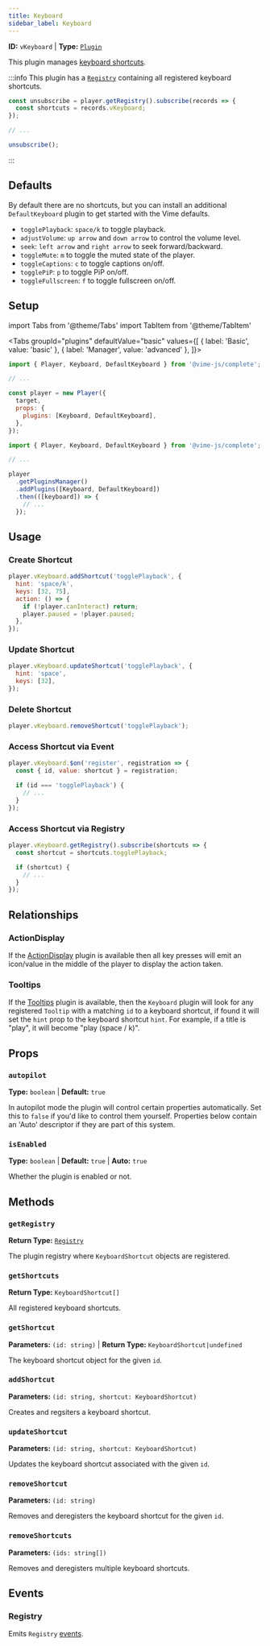 ```yaml
---
title: Keyboard
sidebar_label: Keyboard
---
```


**ID:** `vKeyboard` | **Type:** [`Plugin`](../../../complete/api/plugin.md)

This plugin manages [keyboard shortcuts](./keyboard-shortcut.md).

:::info
This plugin has a [`Registry`](../../../complete/api/registry.md) containing all registered
keyboard shortcuts.

```js
const unsubscribe = player.getRegistry().subscribe(records => {
  const shortcuts = records.vKeyboard;
});

// ...

unsubscribe();
```

:::

## Defaults

By default there are no shortcuts, but you can install an additional `DefaultKeyboard` plugin to get
started with the Vime defaults.

- `togglePlayback`: `space/k` to toggle playback.
- `adjustVolume`: `up arrow` and `down arrow` to control the volume level.
- `seek`: `left arrow` and `right arrow` to seek forward/backward.
- `toggleMute`: `m` to toggle the muted state of the player.
- `toggleCaptions`: `c` to toggle captions on/off.
- `togglePiP`: `p` to toggle PiP on/off.
- `toggleFullscreen`: `f` to toggle fullscreen on/off.

## Setup

import Tabs from '@theme/Tabs'
import TabItem from '@theme/TabItem'

<Tabs
groupId="plugins"
defaultValue="basic"
values={[
{ label: 'Basic', value: 'basic' },
{ label: 'Manager', value: 'advanced' },
]}>

<TabItem value="basic">

```js
import { Player, Keyboard, DefaultKeyboard } from '@vime-js/complete';

// ...

const player = new Player({
  target,
  props: {
    plugins: [Keyboard, DefaultKeyboard],
  },
});
```

</TabItem>

<TabItem value="advanced">

```js
import { Player, Keyboard, DefaultKeyboard } from '@vime-js/complete';

// ...

player
  .getPluginsManager()
  .addPlugins([Keyboard, DefaultKeyboard])
  .then(([keyboard]) => {
    // ...
  });
```

</TabItem>

</Tabs>

## Usage

### Create Shortcut

```js
player.vKeyboard.addShortcut('togglePlayback', {
  hint: 'space/k',
  keys: [32, 75],
  action: () => {
    if (!player.canInteract) return;
    player.paused = !player.paused;
  },
});
```

### Update Shortcut

```js
player.vKeyboard.updateShortcut('togglePlayback', {
  hint: 'space',
  keys: [32],
});
```

### Delete Shortcut

```js
player.vKeyboard.removeShortcut('togglePlayback');
```

### Access Shortcut via Event

```js
player.vKeyboard.$on('register', registration => {
  const { id, value: shortcut } = registration;

  if (id === 'togglePlayback') {
    // ...
  }
});
```

### Access Shortcut via Registry

```js
player.vKeyboard.getRegistry().subscribe(shortcuts => {
  const shortcut = shortcuts.togglePlayback;

  if (shortcut) {
    // ...
  }
});
```

## Relationships

### ActionDisplay

If the [ActionDisplay](../action-display.md) plugin is available then all key presses will emit an
icon/value in the middle of the player to display the action taken.

### Tooltips

If the [Tooltips](../tooltips/tooltips.md) plugin is available, then the `Keyboard` plugin will look
for any registered `Tooltip` with a matching `id` to a keyboard shortcut, if found it will set the `hint`
prop to the keyboard shortcut `hint`. For example, if a title is "play", it will become "play (space / k)".

## Props

### `autopilot`

**Type:** `boolean` | **Default:** `true`

In autopilot mode the plugin will control certain properties automatically. Set this to `false` if you'd like to
control them yourself. Properties below contain an 'Auto' descriptor if they are part of this system.

### `isEnabled`

**Type:** `boolean` | **Default:** `true` | **Auto:** `true`

Whether the plugin is enabled or not.

## Methods

### `getRegistry`

**Return Type:** [`Registry`](../../../complete/api/registry.md)

The plugin registry where `KeyboardShortcut` objects are registered.

### `getShortcuts`

**Return Type:** `KeyboardShortcut[]`

All registered keyboard shortcuts.

### `getShortcut`

**Parameters:** `(id: string)` | **Return Type:** `KeyboardShortcut|undefined`

The keyboard shortcut object for the given `id`.

### `addShortcut`

**Parameters:** `(id: string, shortcut: KeyboardShortcut)`

Creates and regsiters a keyboard shortcut.

### `updateShortcut`

**Parameters:** `(id: string, shortcut: KeyboardShortcut)`

Updates the keyboard shortcut associated with the given `id`.

### `removeShortcut`

**Parameters:** `(id: string)`

Removes and deregisters the keyboard shortcut for the given `id`.

### `removeShortcuts`

**Parameters:** `(ids: string[])`

Removes and deregisters multiple keyboard shortcuts.

## Events

### Registry

Emits `Registry` [events](../../../complete/api/registry.md#events).
